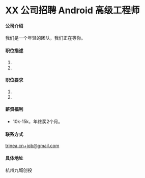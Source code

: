 XX 公司招聘 Android 高级工程师
==========

#### 公司介绍
我们是一个年轻的团队，我们正在等你。  

#### 职位描述
1. 
2. 

#### 职位要求 
1. 
2. 

#### 薪资福利
- 10k-15k，年终奖2个月。  

#### 联系方式
[trinea.cn+job@gmail.com](mailto:trinea.cn+job@gmail.com)  

#### 具体地址
杭州九城创投  